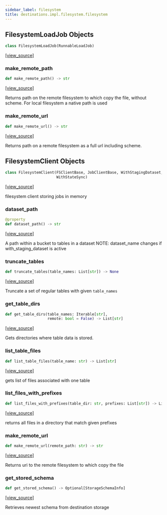 ```yaml
---
sidebar_label: filesystem
title: destinations.impl.filesystem.filesystem
---
```


## FilesystemLoadJob Objects

```python
class FilesystemLoadJob(RunnableLoadJob)
```

[[view_source]](https://github.com/dlt-hub/dlt/blob/e9c9ecfa8a644fdb516dd74aabca3bf75bafb154/dlt/destinations/impl/filesystem/filesystem.py#L50)

### make\_remote\_path

```python
def make_remote_path() -> str
```

[[view_source]](https://github.com/dlt-hub/dlt/blob/e9c9ecfa8a644fdb516dd74aabca3bf75bafb154/dlt/destinations/impl/filesystem/filesystem.py#L71)

Returns path on the remote filesystem to which copy the file, without scheme. For local filesystem a native path is used

### make\_remote\_url

```python
def make_remote_url() -> str
```

[[view_source]](https://github.com/dlt-hub/dlt/blob/e9c9ecfa8a644fdb516dd74aabca3bf75bafb154/dlt/destinations/impl/filesystem/filesystem.py#L91)

Returns path on a remote filesystem as a full url including scheme.

## FilesystemClient Objects

```python
class FilesystemClient(FSClientBase, JobClientBase, WithStagingDataset,
                       WithStateSync)
```

[[view_source]](https://github.com/dlt-hub/dlt/blob/e9c9ecfa8a644fdb516dd74aabca3bf75bafb154/dlt/destinations/impl/filesystem/filesystem.py#L194)

filesystem client storing jobs in memory

### dataset\_path

```python
@property
def dataset_path() -> str
```

[[view_source]](https://github.com/dlt-hub/dlt/blob/e9c9ecfa8a644fdb516dd74aabca3bf75bafb154/dlt/destinations/impl/filesystem/filesystem.py#L229)

A path within a bucket to tables in a dataset
NOTE: dataset_name changes if with_staging_dataset is active

### truncate\_tables

```python
def truncate_tables(table_names: List[str]) -> None
```

[[view_source]](https://github.com/dlt-hub/dlt/blob/e9c9ecfa8a644fdb516dd74aabca3bf75bafb154/dlt/destinations/impl/filesystem/filesystem.py#L268)

Truncate a set of regular tables with given `table_names`

### get\_table\_dirs

```python
def get_table_dirs(table_names: Iterable[str],
                   remote: bool = False) -> List[str]
```

[[view_source]](https://github.com/dlt-hub/dlt/blob/e9c9ecfa8a644fdb516dd74aabca3bf75bafb154/dlt/destinations/impl/filesystem/filesystem.py#L339)

Gets directories where table data is stored.

### list\_table\_files

```python
def list_table_files(table_name: str) -> List[str]
```

[[view_source]](https://github.com/dlt-hub/dlt/blob/e9c9ecfa8a644fdb516dd74aabca3bf75bafb154/dlt/destinations/impl/filesystem/filesystem.py#L343)

gets list of files associated with one table

### list\_files\_with\_prefixes

```python
def list_files_with_prefixes(table_dir: str, prefixes: List[str]) -> List[str]
```

[[view_source]](https://github.com/dlt-hub/dlt/blob/e9c9ecfa8a644fdb516dd74aabca3bf75bafb154/dlt/destinations/impl/filesystem/filesystem.py#L350)

returns all files in a directory that match given prefixes

### make\_remote\_url

```python
def make_remote_url(remote_path: str) -> str
```

[[view_source]](https://github.com/dlt-hub/dlt/blob/e9c9ecfa8a644fdb516dd74aabca3bf75bafb154/dlt/destinations/impl/filesystem/filesystem.py#L391)

Returns uri to the remote filesystem to which copy the file

### get\_stored\_schema

```python
def get_stored_schema() -> Optional[StorageSchemaInfo]
```

[[view_source]](https://github.com/dlt-hub/dlt/blob/e9c9ecfa8a644fdb516dd74aabca3bf75bafb154/dlt/destinations/impl/filesystem/filesystem.py#L581)

Retrieves newest schema from destination storage

